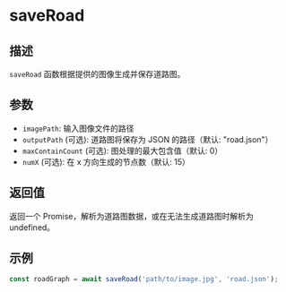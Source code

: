 # saveRoad

## 描述

`saveRoad` 函数根据提供的图像生成并保存道路图。

## 参数

- `imagePath`: 输入图像文件的路径
- `outputPath` (可选): 道路图将保存为 JSON 的路径（默认: "road.json"）
- `maxContainCount` (可选): 图处理的最大包含值（默认: 0）
- `numX` (可选): 在 x 方向生成的节点数（默认: 15）

## 返回值

返回一个 Promise，解析为道路图数据，或在无法生成道路图时解析为 undefined。

## 示例

```typescript
const roadGraph = await saveRoad('path/to/image.jpg', 'road.json');
```